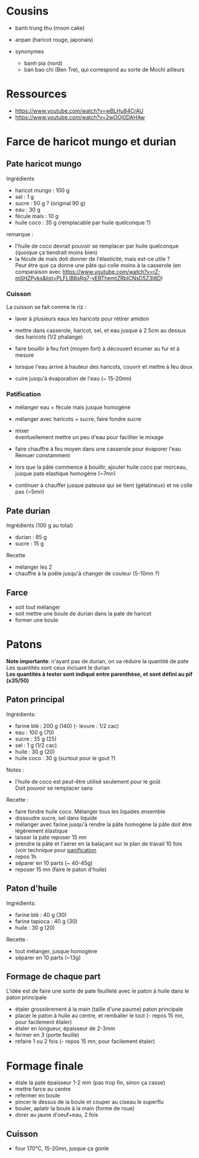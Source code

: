 # Cousins

- banh trung thu (moon cake)
- anpan (haricot rouge, japonais)

- synonymes
    * banh pia (nord)
    * ban bao chi (Ben Tre), qui correspond au sorte de Mochi ailleurs

# Ressources
- https://www.youtube.com/watch?v=wBLHu84CrAU
- https://www.youtube.com/watch?v=2wOOj0DAHAw

# Farce de haricot mungo et durian

## Pate haricot mungo
Ingrédients
- haricot mungo :   100 g
- sel           :   1 g
- sucre         :   50 g ? (original 90 g)
- eau           :   30 g
- fécule mais   :   10 g
- huile coco    :   35 g (remplacable par huile quelconque ?)

remarque :
- l'huile de coco devrait pouvoir se remplacer par huile quelconque (quoique ça tiendrait moins bien)
- la fécule de maïs doit donner de l'élasticité, mais est-ce utile ?  
Peut être que ça donne une pâte qui colle moins à la casserole (en comparaison avec https://www.youtube.com/watch?v=rZ-mSHZPyks&list=PLFLlB8sRg7-yEBThemtZRblCNsD5Z3I8D)

### Cuisson
La cuisson se fait comme le riz :
- laver à plusieurs eaux les haricots pour retirer amidon
- mettre dans casserole, haricot, sel, et eau jusque à 2.5cm au dessus des haricots (1/2 phalange)
- faire bouillir à feu fort (moyen fort) à découvert
écumer au fur et à mesure

- lorsque l'eau arrive à hauteur des haricots, couvrir et mettre à feu doux
- cuire jusqu'à évaporation de l'eau (~ 15-20mn)


### Patification

- mélanger eau + fécule mais jusque homogène
- mélanger avec haricots + sucre, faire fondre sucre
- mixer  
éventuellement mettre un peu d'eau pour faciliter le mixage

- faire chauffre à feu moyen dans une casserole pour évaporer l'eau  
Remuer constamment
- lors que la pâte commence à bouillir, ajouter huile coco par morceau, jusque pate elastique homogène (~7mn)
- continuer à chauffer jusque pateuse qui se tient (gélatineux) et ne colle pas (~5mn)

## Pate durian

Ingrédients (100 g au total)
- durian    :   85 g
- sucre     :   15 g

Recette
- mélanger les 2
- chauffre à la poêle jusqu'à changer de couleur (5-10mn ?)

## Farce

- soit tout mélanger
- soit mettre une boule de durian dans la pate de haricot
- former une boule

# Patons

**Note importante**: n'ayant pas de durian, on va réduire la quantité de pate  
Les quantités sont ceux incluant le durian  
**Les quantités à tester sont indiqué entre parenthèse, et sont défini au pif (x35/50)**

## Paton principal
Ingrédients:
- farine blé    :   200 g (140)
(- levure       :   1/2 cac)
- eau           :   100 g (70)
- sucre         :   35 g (25)
- sel           :   1 g (1/2 cac)
- huile         :   30 g (20)
- huile coco    :   30 g (surtout pour le gout ?)

Notes :
- l'huile de coco est peut-être utilisé seulement pour le goût  
Doit pouvoir se remplacer sans 


Recette :
- faire fondre huile coco. Mélanger tous les liquides ensemble
- dissoudre sucre, sel dans liquide
- mélanger avec farine jusqu'à rendre la pâte homogène
la pâte doit être légèrement élastique
- laisser la pate reposer 15 mn
- prendre la pâte et l'aérer en la balaçant sur le plan de travail 10 fois  
(voir technique pour [panification](../pain/pain.md)
- repos 1h
- séparer en 10 parts (~ 40-45g)
- reposer 15 mn (faire le paton d'huile)

## Paton d'huile
Ingrédients:
- farine blé        :   40 g (30)
- farine tapioca    :   40 g (30)
- huile             :   30 g (20)

Recette :  
- tout mélanger, jusque homogène
- séparer en 10 parts (~13g)

## Formage de chaque part
L'idée est de faire une sorte de pate feuilleté avec le paton à huile dans le paton principale

- étaler grossièrement à la main (taille d'une paume) paton principale
- placer le paton à huile au centre, et remballer le tout
(- repos 15 mn, pour facilement étaler)
- étaler en longueur, épaisseur de 2-3mm
- fermer en 3 (porte feuille)
- refaire 1 ou 2 fois
(- repos 15 mn, pour facilement étaler)



# Formage finale

- étale la pate épaisseur 1-2 mm (pas trop fin, sinon ça casse)
- mettre farce au centre
- refermer en boule
- pincer le dessus de la boule et couper au ciseau le superflu
- bouler, aplatir la boule à la main (forme de roue)
- dorer au jaune d'oeuf+eau, 2 fois

## Cuisson

- four 170°C, 15-20mn, jusque ça gonle
